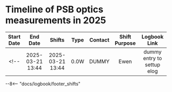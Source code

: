 
# Timeline of PSB optics measurements in 2025

<!--
    Logbook Links: [LINK_NAME](logbook://date, logbook_id, event_id)
    Shifts:  W - Weekdays (Day) WN - Weekdays (Night) H - Holidays or weekend (Day) HN - Holidays or weekend (Night)
    Tooltips: *[SHIFT PURPOSE TEXT]: Text inside the tooltip
-->

<!-- | 2024-04-18 08:30 | 2024-04-18 13:30 |  0.5W  |   MD    |  Ewen   |     RDT meas with ACD + tests of new RF users             | [Start](logbook://2024-04-18,2621,3752065) | -->

|    Start Date    |     End Date     | Shifts       |  Type   | Contact |                   Shift Purpose                           |                   Logbook Link                    |
|:----------------:|:----------------:|:------------:|:-------:|:-------:|:---------------------------------------------------------:|:-------------------------------------------------:|
<!-- | 2025-03-21 13:44 | 2025-03-21 13:44 |  0.0W        |  DUMMY  |  Ewen   |  dummy entry to settup elog                               | [Start](logbook://2025-03-21,2621,4220230) | -->

<!-- Tooltips -->

--8<-- "docs/logbook/footer_shifts"

